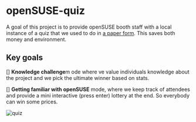 # openSUSE-quiz

A goal of this project is to provide openSUSE booth staff with a local instance of a quiz that we used to do in [a paper form](https://github.com/openSUSE/artwork/tree/master/quizzes). This saves both money and environment.

## Key goals

[] **Knowledge challenge**m ode where ve value individuals knowledge about the project and we pick the ultimate winner based on stats.

[] **Getting familiar with openSUSE** mode, where we keep track of attendees and provide a mini interactive (press enter) lottery at the end. So everybody can win some prices.



![quiz](https://github.com/user-attachments/assets/8d945102-d7b0-4f0e-88b9-c6541dadfec7)

